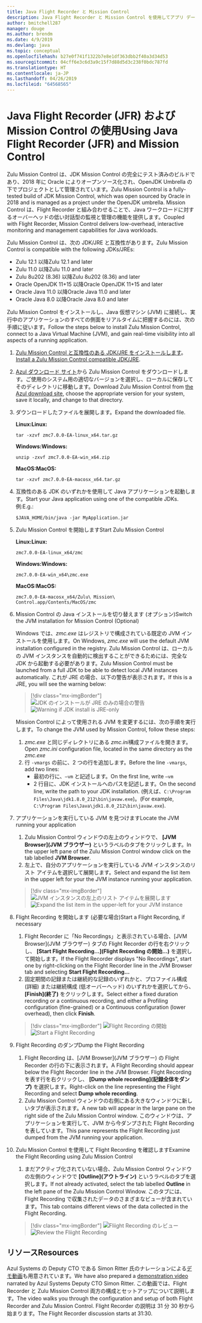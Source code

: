 ```yaml
---
title: Java Flight Recorder と Mission Control
description: Java Flight Recorder と Mission Control を使用してアプリ データを収集およびレビューするためのガイダンス。
author: bmitchell287
manager: douge
ms.author: brendm
ms.date: 4/9/2019
ms.devlang: java
ms.topic: conceptual
ms.openlocfilehash: b27e0f741f1322b7e8e1df363dbb2f40a3d34d53
ms.sourcegitcommit: 04cff6e3c6d3a9c15f7d88d5d3c238f0bdc787fd
ms.translationtype: HT
ms.contentlocale: ja-JP
ms.lasthandoff: 04/26/2019
ms.locfileid: "64568565"
---
```

# <a name="using-java-flight-recorder-jfr-and-mission-control"></a><span data-ttu-id="96387-103">Java Flight Recorder (JFR) および Mission Control の使用</span><span class="sxs-lookup"><span data-stu-id="96387-103">Using Java Flight Recorder (JFR) and Mission Control</span></span>

<span data-ttu-id="96387-104">Zulu Mission Control は、JDK Mission Control の完全にテスト済みのビルドであり、2018 年に Oracle によりオープンソース化され、OpenJDK Umbrella の下でプロジェクトとして管理されています。</span><span class="sxs-lookup"><span data-stu-id="96387-104">Zulu Mission Control is a fully-tested build of JDK Mission Control, which was open sourced by Oracle in 2018 and is managed as a project under the OpenJDK umbrella.</span></span> <span data-ttu-id="96387-105">Mission Control は、Flight Recorder と組み合わせることで、Java ワークロードに対するオーバーヘッドの低い対話型の監視と管理の機能を提供します。</span><span class="sxs-lookup"><span data-stu-id="96387-105">Coupled with Flight Recorder, Mission Control delivers low-overhead, interactive monitoring and management capabilities for Java workloads.</span></span>

<span data-ttu-id="96387-106">Zulu Mission Control は、次の JDK/JRE と互換性があります。</span><span class="sxs-lookup"><span data-stu-id="96387-106">Zulu Mission Control is compatible with the following JDKs/JREs:</span></span>

* <span data-ttu-id="96387-107">Zulu 12.1 以降</span><span class="sxs-lookup"><span data-stu-id="96387-107">Zulu 12.1 and later</span></span>
* <span data-ttu-id="96387-108">Zulu 11.0 以降</span><span class="sxs-lookup"><span data-stu-id="96387-108">Zulu 11.0 and later</span></span>
* <span data-ttu-id="96387-109">Zulu 8u202 (8.36) 以降</span><span class="sxs-lookup"><span data-stu-id="96387-109">Zulu 8u202 (8.36) and later</span></span>
* <span data-ttu-id="96387-110">Oracle OpenJDK 11+15 以降</span><span class="sxs-lookup"><span data-stu-id="96387-110">Oracle OpenJDK 11+15 and later</span></span>
* <span data-ttu-id="96387-111">Oracle Java 11.0 以降</span><span class="sxs-lookup"><span data-stu-id="96387-111">Oracle Java 11.0 and later</span></span>
* <span data-ttu-id="96387-112">Oracle Java 8.0 以降</span><span class="sxs-lookup"><span data-stu-id="96387-112">Oracle Java 8.0 and later</span></span>

<span data-ttu-id="96387-113">Zulu Mission Control をインストールし、Java 仮想マシン (JVM) に接続し、実行中のアプリケーションのすべての側面をリアルタイムに把握するのには、次の手順に従います。</span><span class="sxs-lookup"><span data-stu-id="96387-113">Follow the steps below to install Zulu Mission Control, connect to a Java Virtual Machine (JVM), and gain real-time visibility into all aspects of a running application.</span></span>

1.  <span data-ttu-id="96387-114">[Zulu Mission Control と互換性のある JDK/JRE をインストールします](java-jdk-install.md)。</span><span class="sxs-lookup"><span data-stu-id="96387-114">[Install a Zulu Mission Control compatible JDK/JRE](java-jdk-install.md).</span></span>

2.  <span data-ttu-id="96387-115">[Azul ダウンロード サイト](https://www.azul.com/products/zulu-mission-control/)から Zulu Mission Control をダウンロードします。ご使用のシステム用の適切なバージョンを選択し、ローカルに保存してそのディレクトリに移動します。</span><span class="sxs-lookup"><span data-stu-id="96387-115">Download Zulu Mission Control from [the Azul download site](https://www.azul.com/products/zulu-mission-control/), choose the appropriate version for your system, save it locally, and change to that directory.</span></span>

3.  <span data-ttu-id="96387-116">ダウンロードしたファイルを展開します。</span><span class="sxs-lookup"><span data-stu-id="96387-116">Expand the downloaded file.</span></span>

    <span data-ttu-id="96387-117">**Linux:**</span><span class="sxs-lookup"><span data-stu-id="96387-117">**Linux:**</span></span>

    ```cli
    tar -xzvf zmc7.0.0-EA-linux_x64.tar.gz
    ```

    <span data-ttu-id="96387-118">**Windows:**</span><span class="sxs-lookup"><span data-stu-id="96387-118">**Windows:**</span></span>

    ```cli
    unzip -zxvf zmc7.0.0-EA-win_x64.zip 
    ```

    <span data-ttu-id="96387-119">**MacOS:**</span><span class="sxs-lookup"><span data-stu-id="96387-119">**MacOS:**</span></span>

    ```cli
    tar -xzvf zmc7.0.0-EA-macosx_x64.tar.gz
    ```

4.  <span data-ttu-id="96387-120">互換性のある JDK のいずれかを使用して Java アプリケーションを起動します。</span><span class="sxs-lookup"><span data-stu-id="96387-120">Start your Java application using one of the compatible JDKs.</span></span> <span data-ttu-id="96387-121">例:</span><span class="sxs-lookup"><span data-stu-id="96387-121">E.g.:</span></span>

    ```cli
    $JAVA_HOME/bin/java -jar MyApplication.jar
    ```

5.  <span data-ttu-id="96387-122">Zulu Mission Control を開始します</span><span class="sxs-lookup"><span data-stu-id="96387-122">Start Zulu Mission Control</span></span>

    <span data-ttu-id="96387-123">**Linux:**</span><span class="sxs-lookup"><span data-stu-id="96387-123">**Linux:**</span></span>

    ```cli
    zmc7.0.0-EA-linux_x64/zmc
    ```

    <span data-ttu-id="96387-124">**Windows:**</span><span class="sxs-lookup"><span data-stu-id="96387-124">**Windows:**</span></span>

    ```cli
    zmc7.0.0-EA-win_x64\zmc.exe 
    ```

    <span data-ttu-id="96387-125">**MacOS:**</span><span class="sxs-lookup"><span data-stu-id="96387-125">**MacOS:**</span></span>

    ```cli
    zmc7.0.0-EA-macosx_x64/Zulu\ Mission\ Control.app/Contents/MacOS/zmc
    ```

6.  <span data-ttu-id="96387-126">Mission Control の Java インストールを切り替えます (オプション)</span><span class="sxs-lookup"><span data-stu-id="96387-126">Switch the JVM installation for Mission Control (Optional)</span></span>

    <span data-ttu-id="96387-127">Windows では、*zmc.exe* はレジストリで構成されている既定の JVM インストールを使用します。</span><span class="sxs-lookup"><span data-stu-id="96387-127">On Windows, *zmc.exe* will use the default JVM installation configured in the registry.</span></span> <span data-ttu-id="96387-128">Zulu Mission Control は、ローカルの JVM インスタンスを自動的に検出することができるためには、完全な JDK から起動する必要があります。</span><span class="sxs-lookup"><span data-stu-id="96387-128">Zulu Mission Control must be launched from a full JDK to be able to detect local JVM instances automatically.</span></span> <span data-ttu-id="96387-129">これが JRE の場合、以下の警告が表示されます。</span><span class="sxs-lookup"><span data-stu-id="96387-129">If this is a JRE, you will see the warning below:</span></span>

    > [!div class="mx-imgBorder"]
    <span data-ttu-id="96387-130">![JDK のインストールが JRE のみの場合の警告](../media/jdk/azul-jfr-1.png)</span><span class="sxs-lookup"><span data-stu-id="96387-130">![Warning if JDK install is JRE-only](../media/jdk/azul-jfr-1.png)</span></span>

    <span data-ttu-id="96387-131">Mission Control によって使用される JVM を変更するには、次の手順を実行します。</span><span class="sxs-lookup"><span data-stu-id="96387-131">To change the JVM used by Mission Control, follow these steps:</span></span> 
    1.  <span data-ttu-id="96387-132">*zmc.exe* と同じディレクトリにある *zmc.ini*構成ファイルを開きます。</span><span class="sxs-lookup"><span data-stu-id="96387-132">Open *zmc.ini* configuration file, located in the same directory as the *zmc.exe*</span></span>
    2.  <span data-ttu-id="96387-133">行 `-vmargs` の前に、2 つの行を追加します。</span><span class="sxs-lookup"><span data-stu-id="96387-133">Before the line `-vmargs`, add two lines:</span></span>
        * <span data-ttu-id="96387-134">最初の行に、`–vm` と記述します。</span><span class="sxs-lookup"><span data-stu-id="96387-134">On the first line, write `–vm`</span></span>
        * <span data-ttu-id="96387-135">2 行目に、JDK インストールへのパスを記述します。</span><span class="sxs-lookup"><span data-stu-id="96387-135">On the second line, write the path to your JDK installation.</span></span> <span data-ttu-id="96387-136">(例えば、`C:\Program Files\Java\jdk1.8.0_212\bin\javaw.exe`)。</span><span class="sxs-lookup"><span data-stu-id="96387-136">(For example, `C:\Program Files\Java\jdk1.8.0_212\bin\javaw.exe`).</span></span>

7.  <span data-ttu-id="96387-137">アプリケーションを実行している JVM を見つけます</span><span class="sxs-lookup"><span data-stu-id="96387-137">Locate the JVM running your application</span></span>
    1.  <span data-ttu-id="96387-138">Zulu Mission Control ウィンドウの左上のウィンドウで、 **[JVM Browser]\(JVM ブラウザー\)** というラベルのタブをクリックします。</span><span class="sxs-lookup"><span data-stu-id="96387-138">In the upper left pane of the Zulu Mission Control window click on the tab labelled **JVM Browser**.</span></span>
    2.  <span data-ttu-id="96387-139">左上で、自分のアプリケーションを実行している JVM インスタンスのリスト アイテムを選択して展開します。</span><span class="sxs-lookup"><span data-stu-id="96387-139">Select and expand the list item in the upper left for your the JVM instance running your application.</span></span>

    > [!div class="mx-imgBorder"]
    <span data-ttu-id="96387-140">![JVM インスタンスの左上のリスト アイテムを展開します](../media/jdk/azul-jfr-2.png)</span><span class="sxs-lookup"><span data-stu-id="96387-140">![Expand the list item in the upper-left for your JVM instance](../media/jdk/azul-jfr-2.png)</span></span>


8.  <span data-ttu-id="96387-141">Flight Recording を開始します (必要な場合)</span><span class="sxs-lookup"><span data-stu-id="96387-141">Start a Flight Recording, if necessary</span></span>
    1.  <span data-ttu-id="96387-142">Flight Recorder に「No Recordings」と表示されている場合、[JVM Browser]\(JVM ブラウザー\) タブの Flight Recorder の行を右クリックし、 **[Start Flight Recording...]\(Flight Recording の開始...\)** を選択して開始します。</span><span class="sxs-lookup"><span data-stu-id="96387-142">If the Flight Recorder displays "No Recordings", start one by right-clicking on the Flight Recorder line in the JVM Browser tab and selecting **Start Flight Recording...**</span></span>
    2.  <span data-ttu-id="96387-143">固定期間の記録または継続的な記録のいずれかと、プロファイル構成 (詳細) または継続構成 (低オーバーヘッド) のいずれかを選択してから、 **[Finish]\(終了\)** をクリックします。</span><span class="sxs-lookup"><span data-stu-id="96387-143">Select either a fixed duration recording or a continuous recording, and either a Profiling configuration (fine-grained) or a Continuous configuration (lower overhead), then click **Finish**.</span></span>

    > [!div class="mx-imgBorder"]
    <span data-ttu-id="96387-144">![Flight Recording の開始](../media/jdk/azul-jfr-3.png)</span><span class="sxs-lookup"><span data-stu-id="96387-144">![Start a Flight Recording](../media/jdk/azul-jfr-3.png)</span></span>

9.  <span data-ttu-id="96387-145">Flight Recording のダンプ</span><span class="sxs-lookup"><span data-stu-id="96387-145">Dump the Flight Recording</span></span>
    1.  <span data-ttu-id="96387-146">Flight Recording は、[JVM Browser]\(JVM ブラウザー\) の Flight Recorder の行の下に表示されます。</span><span class="sxs-lookup"><span data-stu-id="96387-146">A Flight Recording should appear below the Flight Recorder line in the JVM Browser.</span></span> <span data-ttu-id="96387-147">Flight Recording を表す行を右クリックし、 **[Dump whole recording]\(記録全体をダンプ\)** を選択します。</span><span class="sxs-lookup"><span data-stu-id="96387-147">Right-click on the line representing the Flight Recording and select **Dump whole recording**.</span></span>
    2.  <span data-ttu-id="96387-148">Zulu Mission Control ウィンドウの右側にある大きなウィンドウに新しいタブが表示されます。</span><span class="sxs-lookup"><span data-stu-id="96387-148">A new tab will appear in the large pane on the right side of the Zulu Mission Control window.</span></span> <span data-ttu-id="96387-149">このウィンドウは、アプリケーションを実行して、JVM から今ダンプされた Flight Recording を表しています。</span><span class="sxs-lookup"><span data-stu-id="96387-149">This pane represents the Flight Recording just dumped from the JVM running your application.</span></span>

10. <span data-ttu-id="96387-150">Zulu Mission Control を使用して Flight Recording を確認します</span><span class="sxs-lookup"><span data-stu-id="96387-150">Examine the Flight Recording using Zulu Mission Control</span></span>
    1.  <span data-ttu-id="96387-151">まだアクティブ化されていない場合、Zulu Mission Control ウィンドウの左側のウィンドウで **[Outline]\(アウトライン\)** というラベルのタブを選択します。</span><span class="sxs-lookup"><span data-stu-id="96387-151">If not already activated, select the tab labelled **Outline** in the left pane of the Zulu Mission Control Window.</span></span> <span data-ttu-id="96387-152">このタブには、Flight Recording で収集されたデータのさまざまなビューが含まれています。</span><span class="sxs-lookup"><span data-stu-id="96387-152">This tab contains different views of the data collected in the Flight Recording.</span></span>
 
    > [!div class="mx-imgBorder"]
    <span data-ttu-id="96387-153">![Fliight Recording のレビュー](../media/jdk/azul-jfr-4.png)</span><span class="sxs-lookup"><span data-stu-id="96387-153">![Review the Fliight Recording](../media/jdk/azul-jfr-4.png)</span></span>

## <a name="resources"></a><span data-ttu-id="96387-154">リソース</span><span class="sxs-lookup"><span data-stu-id="96387-154">Resources</span></span>

<span data-ttu-id="96387-155">Azul Systems の Deputy CTO である Simon Ritter 氏のナレーションによる[デモ動画](https://www.azul.com/presentation/azul-webinar-open-source-flight-recorder-and-mission-control-managing-and-measuring-openjdk-8-performance/)も用意されています。</span><span class="sxs-lookup"><span data-stu-id="96387-155">We have also prepared a [demonstration video](https://www.azul.com/presentation/azul-webinar-open-source-flight-recorder-and-mission-control-managing-and-measuring-openjdk-8-performance/) narrated by Azul Systems Deputy CTO Simon Ritter.</span></span> <span data-ttu-id="96387-156">この動画では、Flight Recorder と Zulu Mission Control 両方の構成とセットアップについて説明します。</span><span class="sxs-lookup"><span data-stu-id="96387-156">The video walks you through the configuration and setup of both Flight Recorder and Zulu Mission Control.</span></span> <span data-ttu-id="96387-157">Flight Recorder の説明は 31 分 30 秒から始まります。</span><span class="sxs-lookup"><span data-stu-id="96387-157">The Flight Recorder discussion starts at 31:30.</span></span>

